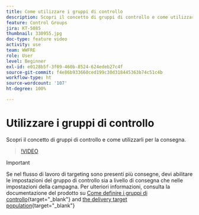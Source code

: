 ```yaml
---
title: Come utilizzare i gruppi di controllo
description: Scopri il concetto di gruppi di controllo e come utilizzarli per la consegna.
feature: Control Groups
jira: KT-5085
thumbnail: 330955.jpg
doc-type: feature video
activity: use
team: WWFRE
role: User
level: Beginner
exl-id: e0128b5f-3f09-460b-8524-624edeb27c4f
source-git-commit: f4e86b933660ced199c30d318445363b74c51c4b
workflow-type: ht
source-wordcount: '107'
ht-degree: 100%

---
```


# Utilizzare i gruppi di controllo

Scopri il concetto di gruppi di controllo e come utilizzarli per la consegna.

>[!VIDEO](https://video.tv.adobe.com/v/330955?quality=12&learn=on)

>[!IMPORTANT]
>Se nel flusso di lavoro di targeting sono presenti più consegne, devi abilitare le impostazioni del gruppo di controllo sia a livello di consegna che nelle impostazioni della campagna.
>Per ulteriori informazioni, consulta la documentazione del prodotto su [Come definire i gruppi di controllo](https://experienceleague.adobe.com/docs/campaign-classic/using/orchestrating-campaigns/orchestrate-campaigns/marketing-campaign-target.html?lang=it#defining-a-control-group){target="_blank"} and [the delivery target population](https://experienceleague.adobe.com/docs/campaign-classic/using/sending-messages/key-steps-when-creating-a-delivery/steps-defining-the-target-population.html?lang=it){target="_blank"}
